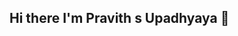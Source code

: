 ## Hi there I'm Pravith s Upadhyaya 👋

<!--
**PRAVITH10HJ/PRAVITH10HJ** is a ✨ _special_ ✨ repository because its `README.md` (this file) appears on your GitHub profile.

Here are some ideas to get you started:
- 🎓 Studying in AIML AT Acharya Institute of Technology
- 💻 Learning Python, ML/DL frameworks, and Data Science basics
- 📂 Sharing my mini projects & experiments here on GitHub
- 🔭 I’m currently working on ...
- 🌱 I’m currently learning Python, ML/DL frameworks, and Data Science basics
- 👯 I’m looking to collaborate on ...
- 🤔 I’m looking for help with ...
- 💬 Ask me about ...
- 📫 How to reach me: ...
- 😄 Pronouns: ...
- ⚡ Fun fact: ...
-->
